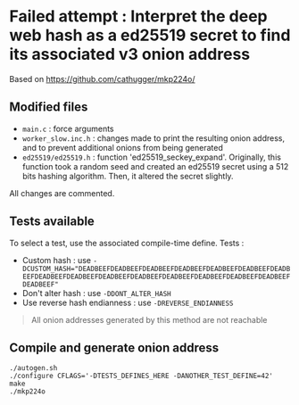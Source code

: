 # Failed attempt : Interpret the deep web hash as a ed25519 secret to find its associated v3 onion address

Based on https://github.com/cathugger/mkp224o/

## Modified files
* `main.c` : force arguments
* `worker_slow.inc.h` : changes made to print the resulting onion address, and to prevent additional onions from being generated
* `ed25519/ed25519.h` : function 'ed25519_seckey_expand'. Originally, this function took a random seed and created an ed25519 secret using a 512 bits hashing algorithm. Then, it altered the secret slightly.

All changes are commented.

## Tests available
To select a test, use the associated compile-time define.
Tests :
* Custom hash : use `-DCUSTOM_HASH="DEADBEEFDEADBEEFDEADBEEFDEADBEEFDEADBEEFDEADBEEFDEADBEEFDEADBEEFDEADBEEFDEADBEEFDEADBEEFDEADBEEFDEADBEEFDEADBEEFDEADBEEFDEADBEEF"`
* Don't alter hash : use `-DDONT_ALTER_HASH`
* Use reverse hash endianness : use `-DREVERSE_ENDIANNESS`

> All onion addresses generated by this method are not reachable

## Compile and generate onion address
```
./autogen.sh
./configure CFLAGS='-DTESTS_DEFINES_HERE -DANOTHER_TEST_DEFINE=42'
make
./mkp224o
```
